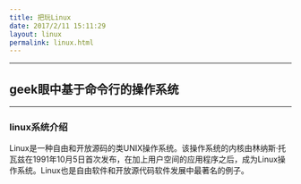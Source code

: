 ```yaml
---
title: 把玩Linux
date: 2017/2/11 15:11:29
layout: linux
permalink: linux.html
---
```

---
## geek眼中基于命令行的操作系统
---
### linux系统介绍
Linux是一种自由和开放源码的类UNIX操作系统。该操作系统的内核由林纳斯·托瓦兹在1991年10月5日首次发布，在加上用户空间的应用程序之后，成为Linux操作系统。Linux也是自由软件和开放源代码软件发展中最著名的例子。